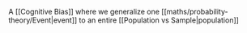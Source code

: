 A [[Cognitive Bias]] where we generalize one [[maths/probability-theory/Event|event]] to an entire [[Population vs Sample|population]]
